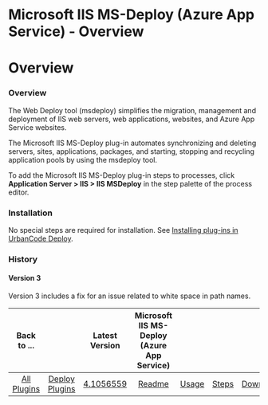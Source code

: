 
Microsoft IIS MS-Deploy (Azure App Service) - Overview
======================================================

# Overview



### Overview




 


The Web Deploy tool (msdeploy) simplifies the migration, management and deployment of IIS web servers, web applications, websites, and Azure App Service websites.


The Microsoft IIS MS-Deploy plug-in automates synchronizing and deleting servers, sites, applications, packages, and starting, stopping and recycling application pools by using the msdeploy tool.


To add the Microsoft IIS MS-Deploy plug-in steps to processes, click **Application Server > IIS > IIS MSDeploy** in the step palette of the process editor.


### Installation


No special steps are required for installation. See [Installing plug-ins in UrbanCode Deploy](https://www.urbancode.com/resource/installing-plug-ins-in-urbancode-products/ "Installing plug-ins in UrbanCode Deploy").


### History


#### Version 3


Version 3 includes a fix for an issue related to white space in path names.




|Back to ...||Latest Version|Microsoft IIS MS-Deploy (Azure App Service) ||||
| :---: | :---: | :---: | :---: | :---: | :---: | :---: |
|[All Plugins](../../index.md)|[Deploy Plugins](../README.md)|[4.1056559](https://raw.githubusercontent.com/UrbanCode/IBM-UCD-PLUGINS/main/files/IIS-MSDeploy/IIS-MSDeploy-4.1056559.zip)|[Readme](README.md)|[Usage](usage.md)|[Steps](steps.md)|[Downloads](downloads.md)|
